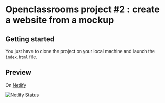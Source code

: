 # Openclassrooms project #2 : create a website from a mockup

## Getting started

You just have to clone the project on your local machine and launch the ```index.html``` file.

## Preview

On [Netlify](https://ab-reservia.netlify.app/)

[![Netlify Status](https://api.netlify.com/api/v1/badges/0cf61d45-af51-4909-ae1e-0d9de408bcf7/deploy-status)](https://app.netlify.com/sites/ab-reservia/deploys)
